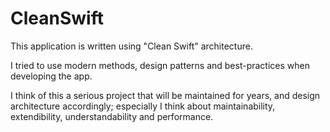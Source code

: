 # CleanSwift
This application is written using "Clean Swift" architecture.

I tried to use modern methods, design patterns and best-practices when developing the app. 

I think of this a serious project that will be maintained for years, and design architecture accordingly; especially I think about maintainability, extendibility, understandability and performance.
